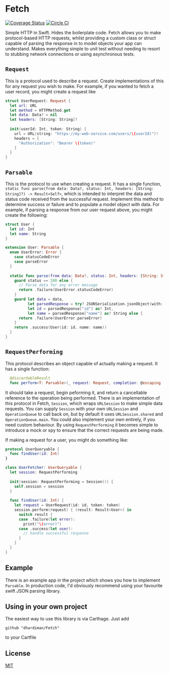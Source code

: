 # Fetch
[![Coverage Status](https://coveralls.io/repos/github/dhardiman/Fetch/badge.svg?branch=master)](https://coveralls.io/github/dhardiman/Fetch?branch=master)
[![Circle CI](https://circleci.com/gh/dhardiman/Fetch.svg?style=svg)](https://circleci.com/gh/dhardiman/Fetch)

Simple HTTP in Swift. Hides the boilerplate code. Fetch allows you to make protocol-based HTTP requests, whilst providing a custom class or struct capable of parsing the response in to model objects your app can understand. Makes everything simple to unit test without needing to resort to stubbing network connections or using asynchronous tests.

## `Request`
This is a protocol used to describe a request. Create implementations of this for any request you wish to make. For example, if you wanted to fetch a user record, you might create a request like

```swift
struct UserRequest: Request {
  let url: URL
  let method = HTTPMethod.get
  let data: Data? = nil
  let headers: [String: String]?
  
  init(userId: Int, token: String) {
    url = URL(string: "https://my-web-service.com/users/\(userId)")!
    headers = [
      "Authorization": "Bearer \(token)"
    ]
  }
}
```

## `Parsable`
This is the protocol to use when creating a request. It has a single function, `static func parse(from data: Data?, status: Int, headers: [String: String]?) -> Result<Self>`, which is intended to interpret the data and status code received from the successful request. Implement this method to determine success or failure and to populate a model object with data. For example, if parsing a response from our user request above, you might create the following:
  
```swift
struct User {
  let id: Int
  let name: String
}

extension User: Parsable {
  enum UserError: Error {
    case statusCodeError
    case parseError
  }
  
  static func parse(from data: Data?, status: Int, headers: [String: String]?) -> Result<User> {
    guard status == 200 else {
      // Parse data for any error message
      return .failure(UserError.statusCodeError)
    }
    guard let data = data, 
          let parsedResponse = try? JSONSerialization.jsonObject(with: data, options: []) as? [[String: AnyObject]],
          let id = parsedResponse["id"] as? Int,
          let name = parsedResponse["name"] as? String else {
      return .failure(UserError.parseError)
    }
    return .success(User(id: id, name: name))
  }
}
```

## `RequestPerforming`
This protocol describes an object capable of actually making a request. It has a single function:
```swift
  @discardableResult
  func perform<T: Parsable>(_ request: Request, completion: @escaping (Result<T>) -> Void) -> Cancellable
```

It should take a request, begin peforming it, and return a cancellable reference to the operation being performed. There is an implementation of this protocol in Fetch, `Session`, which wraps `URLSession` to make simple data requests. You can supply `Session` with your own `URLSession` and `OperationQueue` to call back on, but by default it uses `URLSession.shared` and `OperationQueue.main`. You could also implement your own entirely, if you need custom behaviour. By using `RequestPerforming` it becomes simple to introduce a mock or spy to ensure that the correct requests are being made.

If making a request for a user, you might do something like:

```swift
protocol UserQueryable {
  func findUser(id: Int)
}

class UserFetcher: UserQueryable {
  let session: RequestPerforming
  
  init(session: RequestPerforming = Session()) {
    self.session = session
  }
  
  func findUser(id: Int) {
    let request = UserRequest(id: id, token: token)
    session.perform(request) { (result: Result<User>) in
      switch result {
      case .failure(let error):
        print("\(error)")
      case .success(let user):
        // handle successful response  
      }
    }
  }
}
```

## Example
There is an example app in the project which shows you how to implement `Parsable`. In production code, I'd obviously recommend using your favourite swift JSON parsing library.

## Using in your own project
The easiest way to use this library is via Carthage. Just add

    github "dhardiman/Fetch"

to your Cartfile

## License
[MIT](LICENSE.md) 
